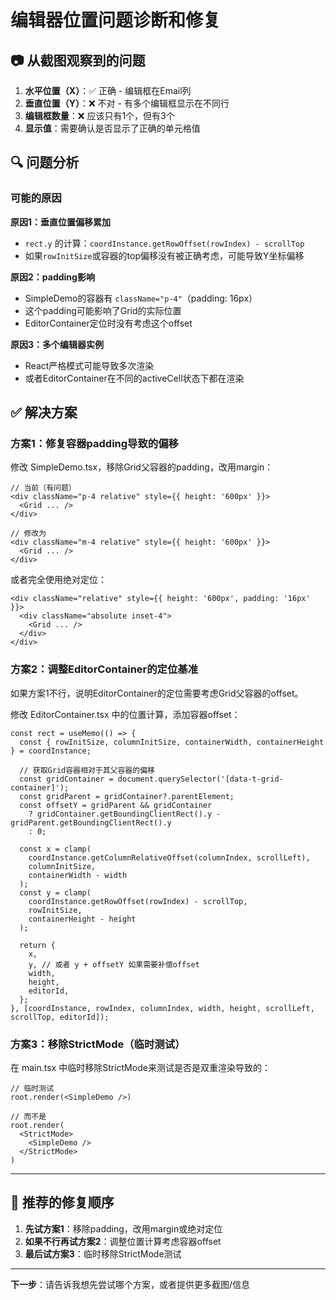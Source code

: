 # 编辑器位置问题诊断和修复

## 📷 从截图观察到的问题

1. **水平位置（X）**：✅ 正确 - 编辑框在Email列
2. **垂直位置（Y）**：❌ 不对 - 有多个编辑框显示在不同行
3. **编辑框数量**：❌ 应该只有1个，但有3个
4. **显示值**：需要确认是否显示了正确的单元格值

## 🔍 问题分析

### 可能的原因

**原因1：垂直位置偏移累加**
- `rect.y` 的计算：`coordInstance.getRowOffset(rowIndex) - scrollTop`
- 如果`rowInitSize`或容器的top偏移没有被正确考虑，可能导致Y坐标偏移

**原因2：padding影响**
- SimpleDemo的容器有 `className="p-4"`（padding: 16px）
- 这个padding可能影响了Grid的实际位置
- EditorContainer定位时没有考虑这个offset

**原因3：多个编辑器实例**
- React严格模式可能导致多次渲染
- 或者EditorContainer在不同的activeCell状态下都在渲染

## ✅ 解决方案

### 方案1：修复容器padding导致的偏移

修改 SimpleDemo.tsx，移除Grid父容器的padding，改用margin：

```tsx
// 当前（有问题）
<div className="p-4 relative" style={{ height: '600px' }}>
  <Grid ... />
</div>

// 修改为
<div className="m-4 relative" style={{ height: '600px' }}>
  <Grid ... />
</div>
```

或者完全使用绝对定位：

```tsx
<div className="relative" style={{ height: '600px', padding: '16px' }}>
  <div className="absolute inset-4">
    <Grid ... />
  </div>
</div>
```

### 方案2：调整EditorContainer的定位基准

如果方案1不行，说明EditorContainer的定位需要考虑Grid父容器的offset。

修改 EditorContainer.tsx 中的位置计算，添加容器offset：

```tsx
const rect = useMemo(() => {
  const { rowInitSize, columnInitSize, containerWidth, containerHeight } = coordInstance;
  
  // 获取Grid容器相对于其父容器的偏移
  const gridContainer = document.querySelector('[data-t-grid-container]');
  const gridParent = gridContainer?.parentElement;
  const offsetY = gridParent && gridContainer 
    ? gridContainer.getBoundingClientRect().y - gridParent.getBoundingClientRect().y
    : 0;
  
  const x = clamp(
    coordInstance.getColumnRelativeOffset(columnIndex, scrollLeft),
    columnInitSize,
    containerWidth - width
  );
  const y = clamp(
    coordInstance.getRowOffset(rowIndex) - scrollTop,
    rowInitSize,
    containerHeight - height
  );

  return {
    x,
    y, // 或者 y + offsetY 如果需要补偿offset
    width,
    height,
    editorId,
  };
}, [coordInstance, rowIndex, columnIndex, width, height, scrollLeft, scrollTop, editorId]);
```

### 方案3：移除StrictMode（临时测试）

在 main.tsx 中临时移除StrictMode来测试是否是双重渲染导致的：

```tsx
// 临时测试
root.render(<SimpleDemo />)

// 而不是
root.render(
  <StrictMode>
    <SimpleDemo />
  </StrictMode>
)
```

---

## 🎯 推荐的修复顺序

1. **先试方案1**：移除padding，改用margin或绝对定位
2. **如果不行再试方案2**：调整位置计算考虑容器offset
3. **最后试方案3**：临时移除StrictMode测试

---

**下一步**：请告诉我想先尝试哪个方案，或者提供更多截图/信息



